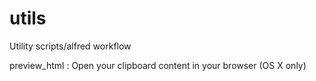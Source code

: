 # utils
Utility scripts/alfred workflow

preview_html : Open your clipboard content in your browser (OS X only)